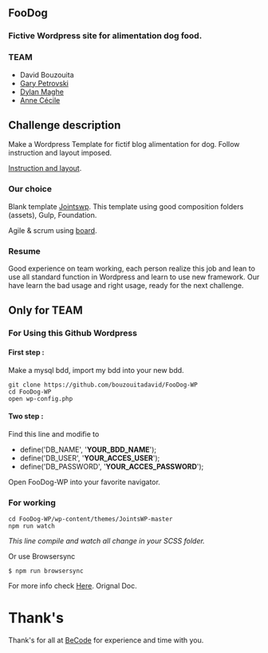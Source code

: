 ## FooDog 
### Fictive Wordpress site for alimentation dog food. 

### TEAM 
- David Bouzouita
- [Gary Petrovski](https://github.com/GaryPetrovski)
- [Dylan Maghe](https://github.com/Dylan-Maghe)
- [Anne Cécile](https://github.com/AnneCecileRiquet) 

## Challenge description
Make a Wordpress Template for fictif blog alimentation for dog. Follow instruction and layout imposed.

[Instruction and layout](https://github.com/becodeorg/CRL-Turing-2.6/tree/master/Projects/Foodog).

### Our choice 
Blank template [Jointswp](http://jointswp.com/).
This template using good composition folders (assets), Gulp, Foundation.

Agile & scrum using [board](https://github.com/bouzouitadavid/FooDog-WP/projects/1).

### Resume
Good experience on team working, each person realize this job and lean to use all standard function in Wordpress and learn to use new framework.
Our have learn the bad usage and right usage, ready for the next challenge.  

## Only for TEAM
### For Using this Github Wordpress
#### First step :
Make a mysql bdd, import my bdd into your new bdd.
```
git clone https://github.com/bouzouitadavid/FooDog-WP
cd FooDog-WP
open wp-config.php
```
#### Two step :
Find this line and modifie to
 - define('DB_NAME', '**YOUR_BDD_NAME**');
 - define('DB_USER', '**YOUR_ACCES_USER**');
 - define('DB_PASSWORD', '**YOUR_ACCES_PASSWORD**');

Open FooDog-WP into your favorite navigator.

### For working
```
cd FooDog-WP/wp-content/themes/JointsWP-master
npm run watch
```
*This line compile and watch all change in your SCSS folder.*

Or use Browsersync 
```
$ npm run browsersync
```
For more info check [Here](http://jointswp.com/docs/getting-started-sass/). Orignal Doc.

# Thank's
Thank's for all at [BeCode](https://becode.org/) for experience and time with you.
